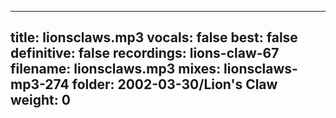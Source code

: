 
---
title: lionsclaws.mp3
vocals: false
best: false
definitive: false
recordings: lions-claw-67
filename: lionsclaws.mp3
mixes: lionsclaws-mp3-274
folder: 2002-03-30/Lion's Claw
weight: 0
---
